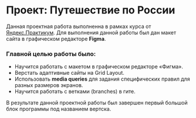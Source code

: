 # Проект: Путешествие по России

Данная проектная работа выполненна в рамках курса от [Яндекс.Практикум](https://practicum.yandex.ru/).
Для выполнения данной работы был дан макет сайта в графическом редакторе **Figma**.

### Главной целью работы было:
* Научится работать с макетом в графическом редакторе «Фигма».
* Верстать адаптивные сайты на Grid Layout.
* Использовать **media queries** для задания специфических правил для разных размеров экранов.
* Научится работать с ветками (branches) в гите.

В результате данной проектной работы был завершен первый большой блок программы под названием вертска.

